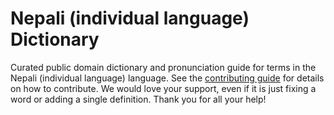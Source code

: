 
# Nepali (individual language) Dictionary

Curated public domain dictionary and pronunciation guide for terms in the Nepali (individual language) language. See the [contributing guide](https://github.com/drumworkteam/term/blob/make/.github/contributing.md) for details on how to contribute. We would love your support, even if it is just fixing a word or adding a single definition. Thank you for all your help!